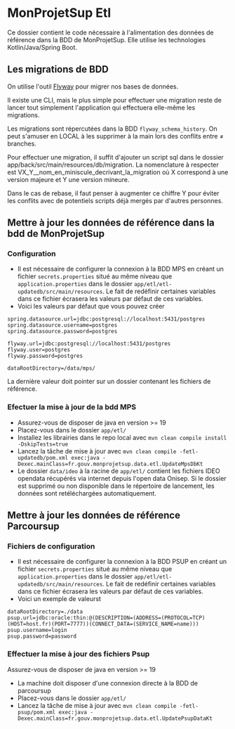 # MonProjetSup Etl
Ce dossier contient le code nécessaire à l'alimentation des données de référence dans la BDD de MonProjetSup. 
Elle utilise les technologies Kotlin/Java/Spring Boot.

## Les migrations de BDD

On utilise l'outil [Flyway](https://documentation.red-gate.com/flyway) pour migrer nos bases de données.

Il existe une CLI, mais le plus simple pour effectuer une migration reste de lancer tout simplement l'application qui effectuera elle-même les migrations.

Les migrations sont répercutées dans la BDD `flyway_schema_history`. On peut s'amuser en LOCAL à les supprimer à la main lors des conflits entre ≠ branches.

Pour effectuer une migration, il suffit d'ajouter un script sql dans le dossier app/back/src/main/resources/db/migration.
La nomenclature à respecter est VX_Y__nom_en_miniscule_decrivant_la_migration où X correspond à une version majeure et Y une version mineure.

Dans le cas de rebase, il faut penser à augmenter ce chiffre Y pour éviter les conflits avec de potentiels scripts déjà mergés par d'autres personnes.  

## Mettre à jour les données de référence dans la bdd de MonProjetSup

### Configuration
- Il est nécessaire de configurer la connexion à la BDD MPS en créant un fichier `secrets.properties` situé au même niveau que `application.properties` dans le dossier `app/etl/etl-updatedb/src/main/resources`. Le fait de redéfinir certaines variables dans ce fichier écrasera les valeurs par défaut de ces variables.
- Voici les valeurs par défaut que vous pouvez créer
```
spring.datasource.url=jdbc:postgresql://localhost:5431/postgres
spring.datasource.username=postgres
spring.datasource.password=postgres

flyway.url=jdbc:postgresql://localhost:5431/postgres
flyway.user=postgres
flyway.password=postgres

dataRootDirectory=/data/mps/
```
La dernière valeur doit pointer sur un dossier contenant les fichiers de référence.

### Efectuer la mise à jour de la bdd MPS
- Assurez-vous de disposer de java en version >= 19
- Placez-vous dans le dossier `app/etl/`
- Installez les librairies dans le repo local avec ```mvn clean compile install -DskipTests=true```
- Lancez la tâche de mise à jour avec ```mvn clean compile -fetl-updatedb/pom.xml exec:java -Dexec.mainClass=fr.gouv.monprojetsup.data.etl.UpdateMpsDbKt```
- Le dossier `data/ideo` à la racine de `app/etl/` contient les fichiers IDEO opendata récupérés via internet depuis l'open data Onisep. Si le dossier est supprimé ou non disponible dans le répertoire de lancement, les données sont retéléchargées automatiquement.


## Mettre à jour les données de référence Parcoursup

### Fichiers de configuration
- Il est nécessaire de configurer la connexion à la BDD PSUP en créant un fichier `secrets.properties` situé au même niveau que `application.properties` dans le dossier `app/etl/etl-updatedb/src/main/resources`. Le fait de redéfinir certaines variables dans ce fichier écrasera les valeurs par défaut de ces variables.
- Voici un exemple de valeurst
```
dataRootDirectory=./data
psup.url=jdbc:oracle:thin:@(DESCRIPTION=(ADDRESS=(PROTOCOL=TCP)(HOST=host.fr)(PORT=7777))(CONNECT_DATA=(SERVICE_NAME=name)))
psup.username=login
psup.password=password
```
### Effectuer la mise à jour des fichiers Psup
Assurez-vous de disposer de java en version >= 19
- La machine doit disposer d'une connexion directe à la BDD de parcoursup 
- Placez-vous dans le dossier `app/etl/`
- Lancez la tâche de mise à jour avec ```mvn clean compile -fetl-psup/pom.xml exec:java -Dexec.mainClass=fr.gouv.monprojetsup.data.etl.UpdatePsupDataKt```
